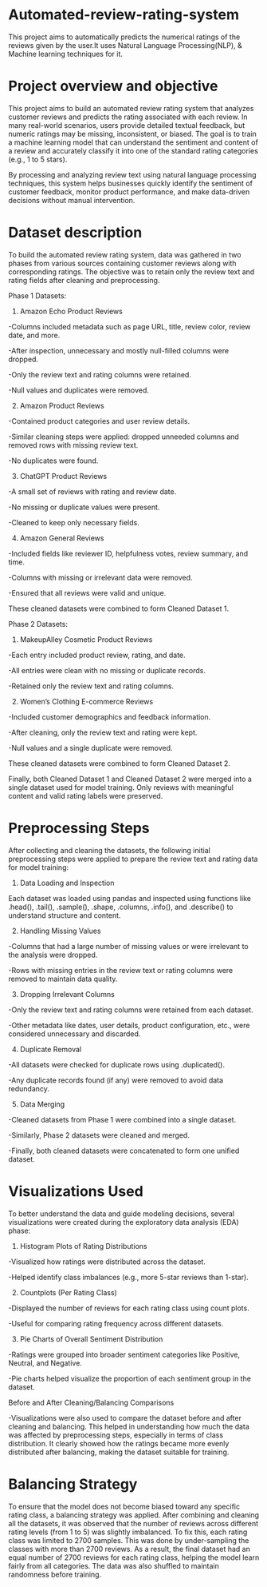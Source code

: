 # Automated-review-rating-system
This project aims to automatically predicts the numerical ratings of the reviews given by the user.It uses Natural Language Processing(NLP), & Machine learning techniques for it.

# Project overview and objective
This project aims to build an automated review rating system that analyzes customer reviews and predicts the rating associated with each review. In many real-world scenarios, users provide detailed textual feedback, but numeric ratings may be missing, inconsistent, or biased. The goal is to train a machine learning model that can understand the sentiment and content of a review and accurately classify it into one of the standard rating categories (e.g., 1 to 5 stars).

By processing and analyzing review text using natural language processing techniques, this system helps businesses quickly identify the sentiment of customer feedback, monitor product performance, and make data-driven decisions without manual intervention.

# Dataset description
To build the automated review rating system, data was gathered in two phases from various sources containing customer reviews along with corresponding ratings. The objective was to retain only the review text and rating fields after cleaning and preprocessing.

Phase 1 Datasets:
1. Amazon Echo Product Reviews

-Columns included metadata such as page URL, title, review color, review date, and more.

-After inspection, unnecessary and mostly null-filled columns were dropped.

-Only the review text and rating columns were retained.

-Null values and duplicates were removed.

2. Amazon Product Reviews

-Contained product categories and user review details.

-Similar cleaning steps were applied: dropped unneeded columns and removed rows with missing review text.

-No duplicates were found.

3. ChatGPT Product Reviews

-A small set of reviews with rating and review date.

-No missing or duplicate values were present.

-Cleaned to keep only necessary fields.

4. Amazon General Reviews

-Included fields like reviewer ID, helpfulness votes, review summary, and time.

-Columns with missing or irrelevant data were removed.

-Ensured that all reviews were valid and unique.

These cleaned datasets were combined to form Cleaned Dataset 1.


Phase 2 Datasets:
1. MakeupAlley Cosmetic Product Reviews

-Each entry included product review, rating, and date.

-All entries were clean with no missing or duplicate records.

-Retained only the review text and rating columns.

2. Women’s Clothing E-commerce Reviews

-Included customer demographics and feedback information.

-After cleaning, only the review text and rating were kept.

-Null values and a single duplicate were removed.

These cleaned datasets were combined to form Cleaned Dataset 2.

Finally, both Cleaned Dataset 1 and Cleaned Dataset 2 were merged into a single dataset used for model training. Only reviews with meaningful content and valid rating labels were preserved.


# Preprocessing Steps
After collecting and cleaning the datasets, the following initial preprocessing steps were applied to prepare the review text and rating data for model training:

1. Data Loading and Inspection

Each dataset was loaded using pandas and inspected using functions like .head(), .tail(), .sample(), .shape, .columns, .info(), and .describe() to understand structure and content.

2. Handling Missing Values

-Columns that had a large number of missing values or were irrelevant to the analysis were dropped.

-Rows with missing entries in the review text or rating columns were removed to maintain data quality.

3. Dropping Irrelevant Columns

-Only the review text and rating columns were retained from each dataset.

-Other metadata like dates, user details, product configuration, etc., were considered unnecessary and discarded.

4. Duplicate Removal

-All datasets were checked for duplicate rows using .duplicated().

-Any duplicate records found (if any) were removed to avoid data redundancy.

5. Data Merging

-Cleaned datasets from Phase 1 were combined into a single dataset.

-Similarly, Phase 2 datasets were cleaned and merged.

-Finally, both cleaned datasets were concatenated to form one unified dataset.

# Visualizations Used
To better understand the data and guide modeling decisions, several visualizations were created during the exploratory data analysis (EDA) phase:

1. Histogram Plots of Rating Distributions

-Visualized how ratings were distributed across the dataset.

-Helped identify class imbalances (e.g., more 5-star reviews than 1-star).

2. Countplots (Per Rating Class)

-Displayed the number of reviews for each rating class using count plots.

-Useful for comparing rating frequency across different datasets.

3. Pie Charts of Overall Sentiment Distribution

-Ratings were grouped into broader sentiment categories like Positive, Neutral, and Negative.

-Pie charts helped visualize the proportion of each sentiment group in the dataset.


Before and After Cleaning/Balancing Comparisons

-Visualizations were also used to compare the dataset before and after cleaning and balancing. This helped in understanding how much the data was affected by preprocessing steps, especially in terms of class distribution. It clearly showed how the ratings became more evenly distributed after balancing, making the dataset suitable for training.


# Balancing Strategy
To ensure that the model does not become biased toward any specific rating class, a balancing strategy was applied. After combining and cleaning all the datasets, it was observed that the number of reviews across different rating levels (from 1 to 5) was slightly imbalanced. To fix this, each rating class was limited to 2700 samples. This was done by under-sampling the classes with more than 2700 reviews. As a result, the final dataset had an equal number of 2700 reviews for each rating class, helping the model learn fairly from all categories. The data was also shuffled to maintain randomness before training.

